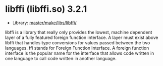 # libffi (libffi.so) 3.2.1
 - Library: [master/make/libs/libffi/](https://github.com/Freetz-NG/freetz-ng/tree/master/make/libs/libffi/)

libffi is a library that really only provides the lowest, machine dependent layer of a fully featured foreign function interface. A layer must exist above libffi that handles type conversions for values passed between the two languages. ffi stands for Foreign Function Interface. A foreign function interface is the popular name for the interface that allows code written in one language to call code written in another language.
